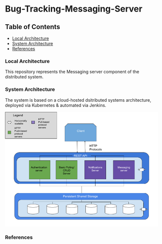 # Bug-Tracking-Messaging-Server

## Table of Contents
- [Local Architecture](#Local-Architecture)
- [System Architecture](#System-Architecture)
- [References](#References)


### Local Architecture

This repository represents the Messaging server component of the distributed system.


### System Architecture

The system is based on a cloud-hosted dsitributed systems architecture, deployed via Kubernetes & automated via Jenkins. 

![](https://github.com/alexandreLamarre/Bug-Tracking-FrontEnd/blob/main/bug_tracking_arch.png)





### References
